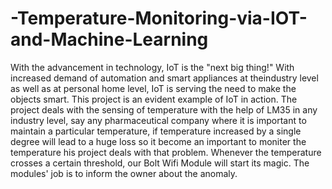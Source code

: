# -Temperature-Monitoring-via-IOT-and-Machine-Learning
With the advancement in technology, IoT is the "next big thing!" With increased demand of automation and smart appliances at theindustry level as well as at personal home level, IoT is serving the need to make the objects smart.
This project is an evident example of IoT in action. The project deals with the sensing of temperature with the help of LM35 in any industry level, say any
pharmaceutical company where it is important to maintain a particular temperature, if temperature increased by a single degree will lead to a huge loss
so it become an important to moniter the temperature
his project deals with that problem. Whenever the temperature crosses a certain threshold, our Bolt Wifi Module will start its magic. The modules' job is to inform the owner about the anomaly.
